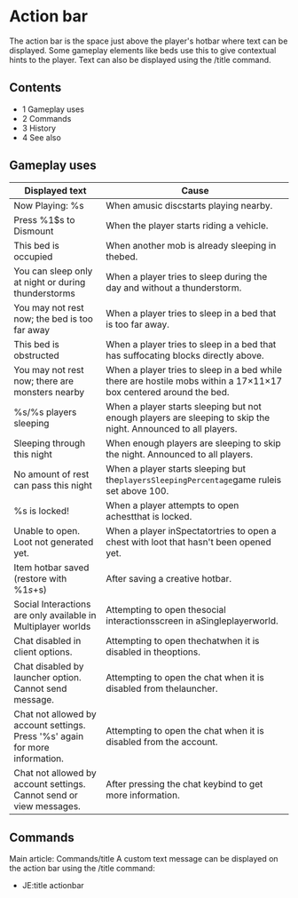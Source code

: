 # Action bar
The action bar is the space just above the player's hotbar where text can be displayed. Some gameplay elements like beds use this to give contextual hints to the player. Text can also be displayed using the /title command.

## Contents
- 1 Gameplay uses
- 2 Commands
- 3 History
- 4 See also

## Gameplay uses
| Displayed text                                                               | Cause                                                                                                             |
|------------------------------------------------------------------------------|-------------------------------------------------------------------------------------------------------------------|
| Now Playing: %s                                                              | When amusic discstarts playing nearby.                                                                            |
| Press %1$s to Dismount                                                       | When the player starts riding a vehicle.                                                                          |
| This bed is occupied                                                         | When another mob is already sleeping in thebed.                                                                   |
| You can sleep only at night or during thunderstorms                          | When a player tries to sleep during the day and without a thunderstorm.                                           |
| You may not rest now; the bed is too far away                                | When a player tries to sleep in a bed that is too far away.                                                       |
| This bed is obstructed                                                       | When a player tries to sleep in a bed that has suffocating blocks directly above.                                 |
| You may not rest now; there are monsters nearby                              | When a player tries to sleep in a bed while there are hostile mobs within a 17×11×17 box centered around the bed. |
| %s/%s players sleeping                                                       | When a player starts sleeping but not enough players are sleeping to skip the night. Announced to all players.    |
| Sleeping through this night                                                  | When enough players are sleeping to skip the night. Announced to all players.                                     |
| No amount of rest can pass this night                                        | When a player starts sleeping but the`playersSleepingPercentage`game ruleis set above 100.                        |
| %s is locked!                                                                | When a player attempts to open achestthat is locked.                                                              |
| Unable to open. Loot not generated yet.                                      | When a player inSpectatortries to open a chest with loot that hasn't been opened yet.                             |
| Item hotbar saved (restore with %1$s+%2$s)                                   | After saving a creative hotbar.                                                                                   |
| Social Interactions are only available in Multiplayer worlds                 | Attempting to open thesocial interactionsscreen in aSingleplayerworld.                                            |
| Chat disabled in client options.                                             | Attempting to open thechatwhen it is disabled in theoptions.                                                      |
| Chat disabled by launcher option. Cannot send message.                       | Attempting to open the chat when it is disabled from thelauncher.                                                 |
| Chat not allowed by account settings. Press '%s' again for more information. | Attempting to open the chat when it is disabled from the account.                                                 |
| Chat not allowed by account settings. Cannot send or view messages.          | After pressing the chat keybind to get more information.                                                          |

## Commands
Main article: Commands/title
A custom text message can be displayed on the action bar using the /title command:

- JE:title <targets> actionbar <title>
- BE:title <player: target> actionbar <titleText: message>


